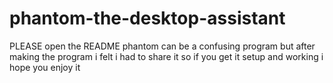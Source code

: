 # phantom-the-desktop-assistant
PLEASE open the README phantom can be a confusing program but after making the program i felt i had to share it so if you get it setup and working i hope you enjoy it
